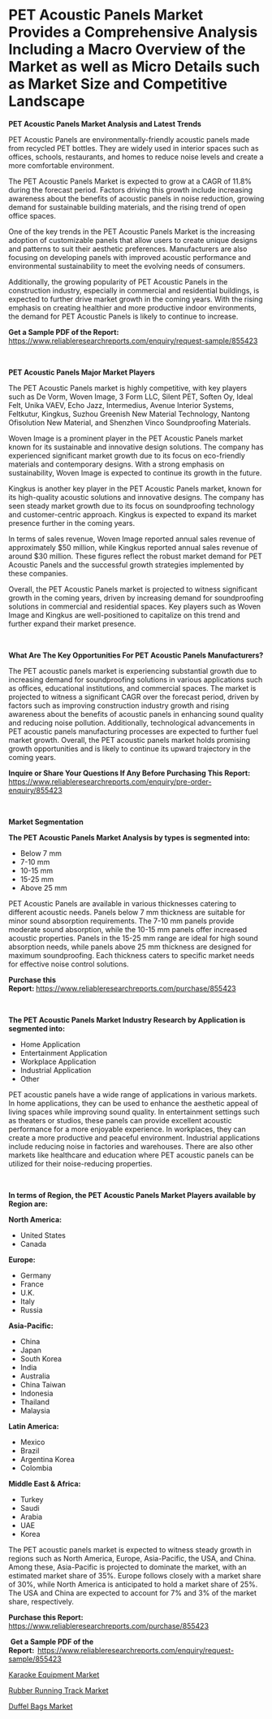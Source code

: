 <p><h1>PET Acoustic Panels Market Provides a Comprehensive Analysis Including a Macro Overview of the Market as well as Micro Details such as Market Size and Competitive Landscape</h1></p><p><strong>PET Acoustic Panels Market Analysis and Latest Trends</strong></p>
<p><p>PET Acoustic Panels are environmentally-friendly acoustic panels made from recycled PET bottles. They are widely used in interior spaces such as offices, schools, restaurants, and homes to reduce noise levels and create a more comfortable environment.</p><p>The PET Acoustic Panels Market is expected to grow at a CAGR of 11.8% during the forecast period. Factors driving this growth include increasing awareness about the benefits of acoustic panels in noise reduction, growing demand for sustainable building materials, and the rising trend of open office spaces.</p><p>One of the key trends in the PET Acoustic Panels Market is the increasing adoption of customizable panels that allow users to create unique designs and patterns to suit their aesthetic preferences. Manufacturers are also focusing on developing panels with improved acoustic performance and environmental sustainability to meet the evolving needs of consumers.</p><p>Additionally, the growing popularity of PET Acoustic Panels in the construction industry, especially in commercial and residential buildings, is expected to further drive market growth in the coming years. With the rising emphasis on creating healthier and more productive indoor environments, the demand for PET Acoustic Panels is likely to continue to increase.</p></p>
<p><strong>Get a Sample PDF of the Report:&nbsp;</strong> <a href="https://www.reliableresearchreports.com/enquiry/request-sample/855423">https://www.reliableresearchreports.com/enquiry/request-sample/855423</a></p>
<p>&nbsp;</p>
<p><strong>PET Acoustic Panels Major Market Players</strong></p>
<p><p>The PET Acoustic Panels market is highly competitive, with key players such as De Vorm, Woven Image, 3 Form LLC, Silent PET, Soften Oy, Ideal Felt, Unika VAEV, Echo Jazz, Intermedius, Avenue Interior Systems, Feltkutur, Kingkus, Suzhou Greenish New Material Technology, Nantong Ofisolution New Material, and Shenzhen Vinco Soundproofing Materials.</p><p>Woven Image is a prominent player in the PET Acoustic Panels market known for its sustainable and innovative design solutions. The company has experienced significant market growth due to its focus on eco-friendly materials and contemporary designs. With a strong emphasis on sustainability, Woven Image is expected to continue its growth in the future.</p><p>Kingkus is another key player in the PET Acoustic Panels market, known for its high-quality acoustic solutions and innovative designs. The company has seen steady market growth due to its focus on soundproofing technology and customer-centric approach. Kingkus is expected to expand its market presence further in the coming years.</p><p>In terms of sales revenue, Woven Image reported annual sales revenue of approximately $50 million, while Kingkus reported annual sales revenue of around $30 million. These figures reflect the robust market demand for PET Acoustic Panels and the successful growth strategies implemented by these companies.</p><p>Overall, the PET Acoustic Panels market is projected to witness significant growth in the coming years, driven by increasing demand for soundproofing solutions in commercial and residential spaces. Key players such as Woven Image and Kingkus are well-positioned to capitalize on this trend and further expand their market presence.</p></p>
<p>&nbsp;</p>
<p><strong>What Are The Key Opportunities For PET Acoustic Panels Manufacturers?</strong></p>
<p><p>The PET acoustic panels market is experiencing substantial growth due to increasing demand for soundproofing solutions in various applications such as offices, educational institutions, and commercial spaces. The market is projected to witness a significant CAGR over the forecast period, driven by factors such as improving construction industry growth and rising awareness about the benefits of acoustic panels in enhancing sound quality and reducing noise pollution. Additionally, technological advancements in PET acoustic panels manufacturing processes are expected to further fuel market growth. Overall, the PET acoustic panels market holds promising growth opportunities and is likely to continue its upward trajectory in the coming years.</p></p>
<p><strong>Inquire or Share Your Questions If Any Before Purchasing This Report:</strong> <a href="https://www.reliableresearchreports.com/enquiry/pre-order-enquiry/855423">https://www.reliableresearchreports.com/enquiry/pre-order-enquiry/855423</a></p>
<p>&nbsp;</p>
<p><strong>Market Segmentation</strong></p>
<p><strong>The PET Acoustic Panels Market Analysis by types is segmented into:</strong></p>
<p><ul><li>Below 7 mm</li><li>7-10 mm</li><li>10-15 mm</li><li>15-25 mm</li><li>Above 25 mm</li></ul></p>
<p><p>PET Acoustic Panels are available in various thicknesses catering to different acoustic needs. Panels below 7 mm thickness are suitable for minor sound absorption requirements. The 7-10 mm panels provide moderate sound absorption, while the 10-15 mm panels offer increased acoustic properties. Panels in the 15-25 mm range are ideal for high sound absorption needs, while panels above 25 mm thickness are designed for maximum soundproofing. Each thickness caters to specific market needs for effective noise control solutions.</p></p>
<p><strong>Purchase this Report:&nbsp;</strong><a href="https://www.reliableresearchreports.com/purchase/855423">https://www.reliableresearchreports.com/purchase/855423</a></p>
<p>&nbsp;</p>
<p><strong>The PET Acoustic Panels Market Industry Research by Application is segmented into:</strong></p>
<p><ul><li>Home Application</li><li>Entertainment Application</li><li>Workplace Application</li><li>Industrial Application</li><li>Other</li></ul></p>
<p><p>PET acoustic panels have a wide range of applications in various markets. In home applications, they can be used to enhance the aesthetic appeal of living spaces while improving sound quality. In entertainment settings such as theaters or studios, these panels can provide excellent acoustic performance for a more enjoyable experience. In workplaces, they can create a more productive and peaceful environment. Industrial applications include reducing noise in factories and warehouses. There are also other markets like healthcare and education where PET acoustic panels can be utilized for their noise-reducing properties.</p></p>
<p>&nbsp;</p>
<p><strong>In terms of Region, the PET Acoustic Panels Market Players available by Region are:</strong></p>
<p>
    <p> <strong> North America: </strong>
        <ul>
            <li>United States</li>
            <li>Canada</li>
        </ul>
        </p> 
    <p> <strong> Europe: </strong>
        <ul>
            <li>Germany</li>
            <li>France</li>
            <li>U.K.</li>
            <li>Italy</li>
            <li>Russia</li>
        </ul>
        </p> 
    <p> <strong> Asia-Pacific: </strong>
        <ul>
            <li>China</li>
            <li>Japan</li>
            <li>South Korea</li>
            <li>India</li>
            <li>Australia</li>
            <li>China Taiwan</li>
            <li>Indonesia</li>
            <li>Thailand</li>
            <li>Malaysia</li>
        </ul>
        </p> 
    <p> <strong> Latin America: </strong>
        <ul>
            <li>Mexico</li>
            <li>Brazil</li>
            <li>Argentina Korea</li>
            <li>Colombia</li>
        </ul>
        </p> 
    <p> <strong> Middle East & Africa: </strong>
        <ul>
            <li>Turkey</li>
            <li>Saudi</li>
            <li>Arabia</li>
            <li>UAE</li>
            <li>Korea</li>
        </ul>
    </p>
    </p>
<p><p>The PET acoustic panels market is expected to witness steady growth in regions such as North America, Europe, Asia-Pacific, the USA, and China. Among these, Asia-Pacific is projected to dominate the market, with an estimated market share of 35%. Europe follows closely with a market share of 30%, while North America is anticipated to hold a market share of 25%. The USA and China are expected to account for 7% and 3% of the market share, respectively.</p></p>
<p><strong>Purchase this Report: </strong><a href="https://www.reliableresearchreports.com/purchase/855423">https://www.reliableresearchreports.com/purchase/855423</a></p>
<p>&nbsp;<strong>Get a Sample PDF of the Report:&nbsp;&nbsp;</strong><a href="https://www.reliableresearchreports.com/enquiry/request-sample/855423">https://www.reliableresearchreports.com/enquiry/request-sample/855423</a></p>
<p><strong></strong></p>
<p><p><a href="https://github.com/nicholepatriciadoylenwnrjr0/Market-Research-Report-List-1/blob/main/karaoke-equipment-market.md">Karaoke Equipment Market</a></p><p><a href="https://github.com/gamblestampleyjenny50m5sl6/Market-Research-Report-List-1/blob/main/rubber-running-track-market.md">Rubber Running Track Market</a></p><p><a href="https://github.com/wwwkeltoum/Market-Research-Report-List-2/blob/main/duffel-bags-market.md">Duffel Bags Market</a></p></p>